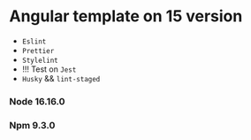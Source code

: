 # Angular template on 15 version
- `Eslint`
- `Prettier`
- `Stylelint`
- !!! Test on `Jest`
- `Husky` && `lint-staged`

### Node 16.16.0
### Npm 9.3.0
